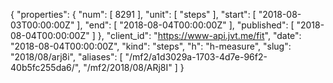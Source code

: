 {
  "properties": {
    "num": [
      8291
    ],
    "unit": [
      "steps"
    ],
    "start": [
      "2018-08-03T00:00:00Z"
    ],
    "end": [
      "2018-08-04T00:00:00Z"
    ],
    "published": [
      "2018-08-04T00:00:00Z"
    ]
  },
  "client_id": "https://www-api.jvt.me/fit",
  "date": "2018-08-04T00:00:00Z",
  "kind": "steps",
  "h": "h-measure",
  "slug": "2018/08/arj8i",
  "aliases": [
    "/mf2/a1d3029a-1703-4d7e-96f2-40b5fc255da6/",
    "/mf2/2018/08/ARj8I"
  ]
}
